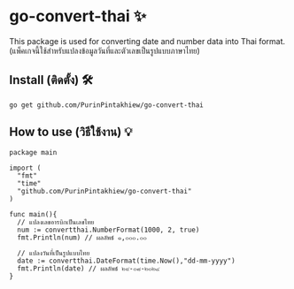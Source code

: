 # go-convert-thai ✨
This package is used for converting date and number data into Thai format. (แพ็คเกจนี้ใช้สำหรับแปลงข้อมูลวันที่และตัวเลขเป็นรูปแบบภาษาไทย)
## Install (ติดตั้ง) 🛠️
```
go get github.com/PurinPintakhiew/go-convert-thai
```
## How to use (วิธีใช้งาน) 💡
```
package main

import (
  "fmt"
  "time"
  "github.com/PurinPintakhiew/go-convert-thai"
)

func main(){
  // แปลงเลขอารบิกเป็นเลขไทย
  num := convertthai.NumberFormat(1000, 2, true)
  fmt.Println(num) // ผลลัพธ์ ๑,๐๐๐.๐๐

  // แปลงวันที่เป็นรูปแบบไทย
  date := convertthai.DateFormat(time.Now(),"dd-mm-yyyy")
  fmt.Println(date) // ผลลัพธ์ ๒๙-๐๘-๒๐๒๔
}
```